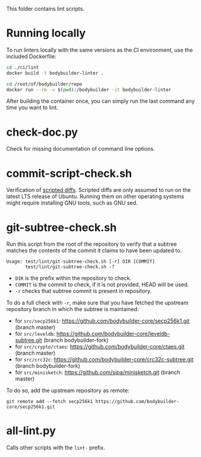 This folder contains lint scripts.

Running locally
===============

To run linters locally with the same versions as the CI environment, use the included
Dockerfile:

```sh
cd ./ci/lint
docker build -t bodybuilder-linter .

cd /root/of/bodybuilder/repo
docker run --rm -v $(pwd):/bodybuilder -it bodybuilder-linter
```

After building the container once, you can simply run the last command any time you
want to lint.


check-doc.py
============
Check for missing documentation of command line options.

commit-script-check.sh
======================
Verification of [scripted diffs](/doc/developer-notes.md#scripted-diffs).
Scripted diffs are only assumed to run on the latest LTS release of Ubuntu. Running them on other operating systems
might require installing GNU tools, such as GNU sed.

git-subtree-check.sh
====================
Run this script from the root of the repository to verify that a subtree matches the contents of
the commit it claims to have been updated to.

```
Usage: test/lint/git-subtree-check.sh [-r] DIR [COMMIT]
       test/lint/git-subtree-check.sh -?
```

- `DIR` is the prefix within the repository to check.
- `COMMIT` is the commit to check, if it is not provided, HEAD will be used.
- `-r` checks that subtree commit is present in repository.

To do a full check with `-r`, make sure that you have fetched the upstream repository branch in which the subtree is
maintained:
* for `src/secp256k1`: https://github.com/bodybuilder-core/secp256k1.git (branch master)
* for `src/leveldb`: https://github.com/bodybuilder-core/leveldb-subtree.git (branch bodybuilder-fork)
* for `src/crypto/ctaes`: https://github.com/bodybuilder-core/ctaes.git (branch master)
* for `src/crc32c`: https://github.com/bodybuilder-core/crc32c-subtree.git (branch bodybuilder-fork)
* for `src/minisketch`: https://github.com/sipa/minisketch.git (branch master)

To do so, add the upstream repository as remote:

```
git remote add --fetch secp256k1 https://github.com/bodybuilder-core/secp256k1.git
```

all-lint.py
===========
Calls other scripts with the `lint-` prefix.
